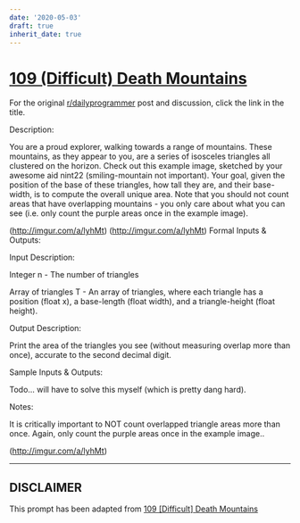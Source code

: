```yaml
---
date: '2020-05-03'
draft: true
inherit_date: true
---
```


# [109 (Difficult) Death Mountains](https://www.reddit.com/r/dailyprogrammer/comments/12csl5/10302012_challenge_109_difficult_death_mountains/)

For the original [r/dailyprogrammer](https://www.reddit.com/r/dailyprogrammer/) post and discussion, click the link in the title.

Description:

You are a proud explorer, walking towards a range of mountains. These mountains, as they appear to you, are a series of isosceles triangles all clustered on the horizon. Check out this example image, sketched by your awesome aid nint22 (smiling-mountain not important). Your goal, given the position of the base of these triangles, how tall they are, and their base-width, is to compute the overall unique area. Note that you should not count areas that have overlapping mountains - you only care about what you can see (i.e. only count the purple areas once in the example image).

(http://imgur.com/a/lyhMt)
(http://imgur.com/a/lyhMt)
Formal Inputs & Outputs:

Input Description:

Integer n - The number of triangles

Array of triangles T - An array of triangles, where each triangle has a position (float x), a base-length (float width), and a triangle-height (float height).

Output Description:

Print the area of the triangles you see (without measuring overlap more than once), accurate to the second decimal digit.

Sample Inputs & Outputs:

Todo... will have to solve this myself (which is pretty dang hard).

Notes:

It is critically important to NOT count overlapped triangle areas more than once. Again, only count the purple areas once in the example image..

(http://imgur.com/a/lyhMt)

----
## **DISCLAIMER**
This prompt has been adapted from [109 [Difficult] Death Mountains](https://www.reddit.com/r/dailyprogrammer/comments/12csl5/10302012_challenge_109_difficult_death_mountains/
)
